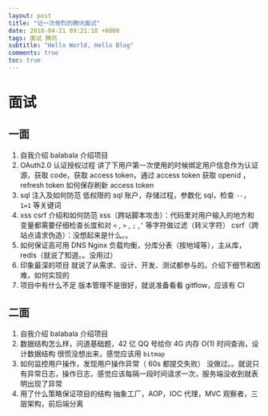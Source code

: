 ```yaml
---
layout: post
title: "记一次惨烈的腾讯面试"
date: 2018-04-21 09:21:18 +0800
tags: 面试 腾讯
subtitle: "Hello World, Hello Blog"
comments: true
toc: true
---
```


# 面试

## 一面

1. 自我介绍
  balabala 介绍项目
2. OAuth2.0 认证授权过程
  讲了下用户第一次使用的时候绑定用户信息作为认证源，获取 code，获取 access token，通过 access token 获取 openid ，refresh token 如何保存刷新 access token
3. sql 注入及如何防范
  低权限的 sql 账户，存储过程，参数化 sql，检查 `--`，`1=1` 等关键词
4. xss csrf 介绍和如何防范
  xss（跨站脚本攻击）：代码里对用户输入的地方和变量都需要仔细检查长度和对 `<` , `>` , `;` ,`’` 等字符做过滤（转义字符）
  csrf（跨站点请求伪造）：没想起来是什么。。
5. 如何保证高可用
  DNS Nginx 负载均衡，分库分表（按地域等），主从库，redis（就说了知道。。没用过）
6. 印象最深的项目
  就说了从需求、设计、开发、测试都参与的。介绍下细节和困难，如何实现的
7. 项目中有什么不足
  版本管理不是很好，就说准备看看 gitflow，应该有 CI

## 二面

1. 自我介绍
  balabala 介绍项目
2. 数据结构怎么样，问道基础题，42 亿 QQ 号给你 4G 内存 O(1) 时间查询，设计数据结构
  很慌没想出来，感觉应该用 `bitmap`
3. 如何监控用户操作，发现用户操作异常（ 60s 都提交失败）
  没做过。。就说只有异常日志，操作日志，感觉应该每隔一段时间请求一次，服务端没收到就表明出现了异常
4. 用了什么策略保证项目的结构
  抽象工厂，AOP，IOC 代理，MVC 观察者，三层架构，前后端分离
